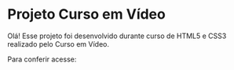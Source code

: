 # Projeto Curso em Vídeo

Olá! Esse projeto foi desenvolvido durante curso de HTML5 e CSS3 realizado pelo Curso em Vídeo. 

Para conferir acesse: 